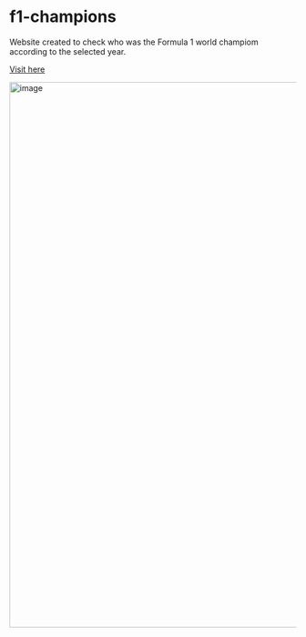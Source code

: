 # f1-champions

Website created to check who was the Formula 1 world champiom according to the selected year.

[Visit here](https://marianaozorio.github.io/f1-champions/)

<img width="959" alt="image" src="https://user-images.githubusercontent.com/66336900/210456897-a17a3759-008f-44bd-9a28-367d1211887f.png">
